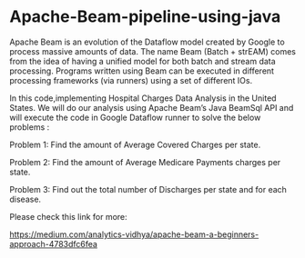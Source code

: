 # Apache-Beam-pipeline-using-java

Apache Beam is an evolution of the Dataflow model created by Google to process massive amounts of data. The name Beam (Batch + strEAM) comes from the idea of having a unified model for both batch and stream data processing. Programs written using Beam can be executed in different processing frameworks (via runners) using a set of different IOs.

In this code,implementing Hospital Charges Data Analysis in the United States.
We will do our analysis using Apache Beam’s Java BeamSql API and will execute the code in Google Dataflow runner to solve the below problems :

Problem 1: Find the amount of Average Covered Charges per state.

Problem 2: Find the amount of Average Medicare Payments charges per state.

Problem 3: Find out the total number of Discharges per state and for each disease.

Please check this link for more:

https://medium.com/analytics-vidhya/apache-beam-a-beginners-approach-4783dfc6fea
